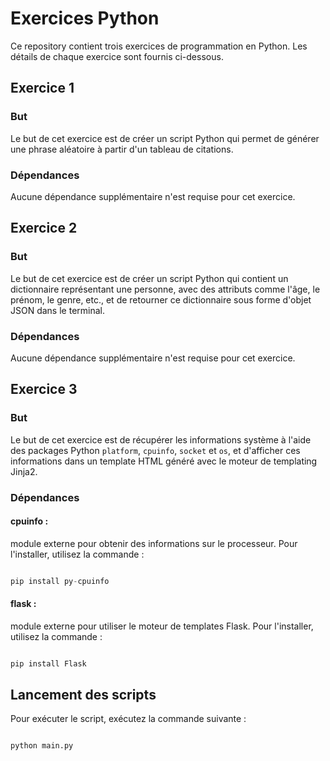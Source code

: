 # Exercices Python

Ce repository contient trois exercices de programmation en Python. Les détails de chaque exercice sont fournis ci-dessous.

## Exercice 1

### But
Le but de cet exercice est de créer un script Python qui permet de générer une phrase aléatoire à partir d'un tableau de citations.

### Dépendances
Aucune dépendance supplémentaire n'est requise pour cet exercice.



## Exercice 2

### But
Le but de cet exercice est de créer un script Python qui contient un dictionnaire représentant une personne, avec des attributs comme l'âge, le prénom, le genre, etc., et de retourner ce dictionnaire sous forme d'objet JSON dans le terminal.

### Dépendances
Aucune dépendance supplémentaire n'est requise pour cet exercice.


## Exercice 3

### But
Le but de cet exercice est de récupérer les informations système à l'aide des packages Python `platform`, `cpuinfo`, `socket` et `os`, et d'afficher ces informations dans un template HTML généré avec le moteur de templating Jinja2.

### Dépendances

#### cpuinfo : 
module externe pour obtenir des informations sur le processeur. Pour l'installer, utilisez la commande :

```python

pip install py-cpuinfo

```
#### flask :
module externe pour utiliser le moteur de templates Flask. Pour l'installer, utilisez la commande :

```python

pip install Flask

```


## Lancement des scripts
Pour exécuter le script, exécutez la commande suivante :

```python

python main.py

```